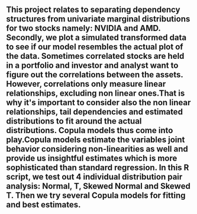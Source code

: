 ## This project relates to separating dependency structures from univariate marginal distributions for two stocks namely: NVIDIA and AMD. Secondly, we plot a simulated transformed data to see if our model resembles the actual plot of the data. Sometimes correlated stocks are held in a portfolio and investor and analyst want to figure out the correlations between the assets. However, correlations only measure linear relationships, excluding non linear ones.That is why it's important to consider also the non linear relationships, tail dependencies and estimated distributions to fit around the actual distributions. Copula models thus come into play.Copula models estimate the variables joint behavior considering non-linearities as well and provide us insightful estimates which is more sophisticated than standard regression. In this R script, we test out 4 individual distribution pair analysis: Normal, T, Skewed Normal and Skewed T. Then we try several Copula models for fitting and best estimates.
